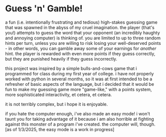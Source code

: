 # Guess 'n' Gamble! 
a fun (i.e. intentionally frustrating and tedious) high-stakes guessing game that was spawned in the abyss of my cruel imagination. the player (that's you!) attempts to guess the word that your opponent (an incredibly haughty and annoying computer) is thinking of. you are limited to up to three random hints per turn, unless you are willing to risk losing your well-deserved points - in other words, you can gamble away some of your earnings for *another* hint. the player is rewarded with even more points if they guess correctly, but they are punished heavily if they guess incorrectly.  

this project was inspired by a simple bulls-and-cows game that i programmed for class during my first year of college. i have not properly worked with python in several months, so it was at first intended to be a refresher of basic aspects of the language, but i decided that it would be fun to make my guessing game more "game-like," with a points system, more sophisticated interactivity, et cetera, et cetera. 

it is not terribly complex, but i hope it is enjoyable. 

if you hate the computer enough, i've also made an easy mode! i won't taunt you for taking advantage of it because i am also horrible at fighting against this monster of a program i've created. the computer will, though. [as of 1/3/2025, the easy mode is a work in progress]
